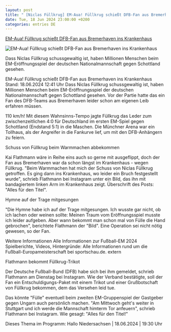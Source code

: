 ```yaml
---
layout: post
title: " [Niclas Füllkrug] EM-Aua! Füllkrug schießt DFB-Fan aus Bremerhaven ins Krankenhaus"
date: Tue, 18 Jun 2024 23:00:00 +0200
categories: entries DE
---
```

[EM-Aua! Füllkrug schießt DFB-Fan aus Bremerhaven ins Krankenhaus](https://www.ndr.de/sport/fussball/EM-Aua-Fuellkrug-schiesst-DFB-Fan-aus-Bremerhaven-ins-Krankenhaus,em1040.html)

![EM-Aua! Füllkrug schießt DFB-Fan aus Bremerhaven ins Krankenhaus](https://www.ndr.de/nachrichten/niedersachsen/oldenburg_ostfriesland/em1050_v-contentxl.jpg)

Dass Niclas Füllkrug schussgewaltig ist, haben Millionen Menschen beim EM-Eröffnungsspiel der deutschen Nationalmannschaft gegen Schottland gesehen.

EM-Aua! Füllkrug schießt DFB-Fan aus Bremerhaven ins Krankenhaus Stand: 18.06.2024 12:41 Uhr Dass Niclas Füllkrug schussgewaltig ist, haben Millionen Menschen beim EM-Eröffnungsspiel der deutschen Nationalmannschaft gegen Schottland gesehen. Vor der Partie hatte das ein Fan des DFB-Teams aus Bremerhaven leider schon am eigenen Leib erfahren müssen.

110 km/h! Mit diesem Wahnsinns-Tempo jagte Füllkrug das Leder zum zwischenzeitlichen 4:0 für Deutschland im ersten EM-Spiel gegen Schottland (Endstand 5:1) in die Maschen. Die Münchner Arena war ein Tollhaus, als der Angreifer in die Fankurve lief, um mit den DFB-Anhängern zu feiern.

Schuss von Füllkrug beim Warmmachen abbekommen

Kai Flathmann wäre in Reihe eins auch so gerne mit ausgeflippt, doch der Fan aus Bremerhaven war da schon längst im Krankenhaus - wegen Füllkrug. "Beim Warmmachen hat mich der Schuss von Niclas Füllkrug getroffen. Es ging dann ins Krankenhaus, wo leider ein Bruch festgestellt wurde", schrieb Flathmann bei Instagram unter ein Bild, das ihn mit bandagiertem linken Arm im Krankenhaus zeigt. Überschrift des Posts: "Alles für den Titel".

Hymne auf der Trage mitgesungen

"Die Hymne habe ich auf der Trage mitgesungen. Ich wusste gar nicht, ob ich lachen oder weinen sollte: Meinen Traum vom Eröffnungsspiel musste ich leider aufgeben. Aber wann bekommt man schon mal von Fülle die Hand gebrochen", berichtete Flathmann der "Bild". Eine Operation sei nicht nötig gewesen, so der Fan.

Weitere Informationen Alle Informationen zur Fußball-EM 2024 Spielberichte, Videos, Hintergründe: Alle Informationen rund um die Fußball-Europameisterschaft bei sportschau.de. extern

Flathmann bekommt Füllkrug-Trikot

Der Deutsche Fußball-Bund (DFB) habe sich bei ihm gemeldet, schrieb Flathmann am Dienstag bei Instagram. Wie der Verband bestätigte, soll der Fan ein Entschuldigungs-Paket mit einem Trikot und einer Grußbotschaft von Füllkrug bekommen, dem das Versehen leid tue.

Das könnte "Fülle" eventuell beim zweiten EM-Gruppenspiel der Gastgeber gegen Ungarn auch persönlich machen. "Am Mittwoch geht's weiter in Stuttgart und ich werde die Mannschaft himterm Tor anfeuern", schrieb Flathmann bei Instagram. Wie gesagt: "Alles für den Titel!"

Dieses Thema im Programm: Hallo Niedersachsen | 18.06.2024 | 19:30 Uhr

